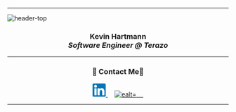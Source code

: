 ***

![header-top](https://user-images.githubusercontent.com/110251523/181819226-d42d0b7b-cfa1-4bc4-a406-95089de66aa1.jpg)


<h3 align='center'>
  <strong>Kevin Hartmann</strong>
  <br>
  <i>Software Engineer @ Terazo</i>
</h3>

***

<h3 align="center">📱 Contact Me📱</h3>
<p align="center"> 
  <a href="https://www.linkedin.com/in/kevin-hartmann" target="_blank" rel="noopener noreferrer">
    <img src="https://github.com/chandan-reddy-k/chandan-reddy-k/blob/master/assets/linkedin.svg" width="30px"    alt="LinkedIn">
  </a>
  &nbsp; &nbsp;
  <a href="mailto:kevin.hartmann@terazo.com">
    <img alt='ealt='' mail me!' src="https://user-images.githubusercontent.com/110251523/181820436-6c11f802-74a9-4dd7-8eeb-e9d466ae7828.png" width="30px" alt="email"
  </a>
  &nbsp; &nbsp;
</p>

***
<!---
kevinh-terazo/kevinh-terazo is a ✨ special ✨ repository because its `README.md` (this file) appears on your GitHub profile.
You can click the Preview link to take a look at your changes.
--->

